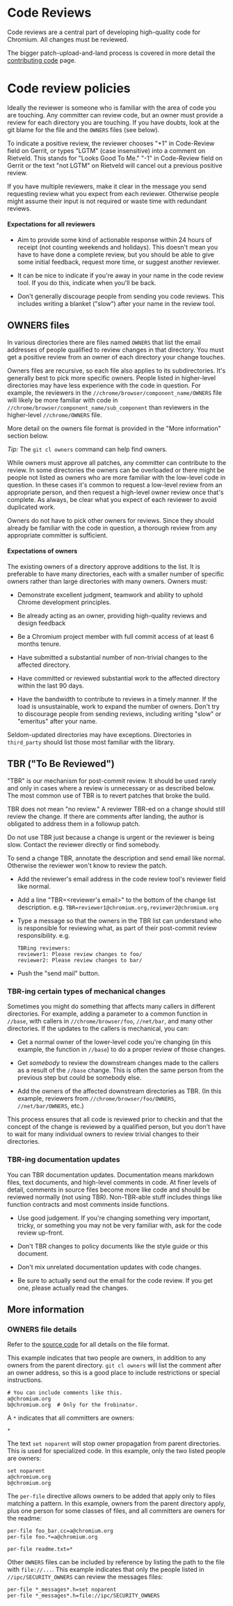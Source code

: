 # Code Reviews

Code reviews are a central part of developing high-quality code for Chromium.
All changes must be reviewed.

The bigger patch-upload-and-land process is covered in more detail the
[contributing code](https://www.chromium.org/developers/contributing-code)
page.

# Code review policies

Ideally the reviewer is someone who is familiar with the area of code you are
touching. Any committer can review code, but an owner must provide a review
for each directory you are touching. If you have doubts, look at the git blame
for the file and the `OWNERS` files (see below).

To indicate a positive review, the reviewer chooses "+1" in Code-Review field
on Gerrit, or types "LGTM" (case insensitive) into a comment on Rietveld. This
stands for "Looks Good To Me." "-1" in Code-Review field on Gerrit or the text
"not LGTM" on Rietveld will cancel out a previous positive review.

If you have multiple reviewers, make it clear in the message you send
requesting review what you expect from each reviewer. Otherwise people might
assume their input is not required or waste time with redundant reviews.

#### Expectations for all reviewers

  * Aim to provide some kind of actionable response within 24 hours of receipt
    (not counting weekends and holidays). This doesn't mean you have to have
    done a complete review, but you should be able to give some initial
    feedback, request more time, or suggest another reviewer.

  * It can be nice to indicate if you're away in your name in the code review
    tool. If you do this, indicate when you'll be back.

  * Don't generally discourage people from sending you code reviews. This
    includes writing a blanket ("slow") after your name in the review tool.

## OWNERS files

In various directories there are files named `OWNERS` that list the email
addresses of people qualified to review changes in that directory. You must
get a positive review from an owner of each directory your change touches.

Owners files are recursive, so each file also applies to its subdirectories.
It's generally best to pick more specific owners. People listed in higher-level
directories may have less experience with the code in question. For example,
the reviewers in the `//chrome/browser/component_name/OWNERS` file will likely
be more familiar with code in `//chrome/browser/component_name/sub_component`
than reviewers in the higher-level `//chrome/OWNERS` file.

More detail on the owners file format is provided in the "More information"
section below.

*Tip:* The `git cl owners` command can help find owners.

While owners must approve all patches, any committer can contribute to the
review. In some directories the owners can be overloaded or there might be
people not listed as owners who are more familiar with the low-level code in
question. In these cases it's common to request a low-level review from an
appropriate person, and then request a high-level owner review once that's
complete. As always, be clear what you expect of each reviewer to avoid
duplicated work.

Owners do not have to pick other owners for reviews. Since they should already
be familiar with the code in question, a thorough review from any appropriate
committer is sufficient.

#### Expectations of owners

The existing owners of a directory approve additions to the list. It is
preferable to have many directories, each with a smaller number of specific
owners rather than large directories with many owners. Owners must:

  * Demonstrate excellent judgment, teamwork and ability to uphold Chrome
    development principles.

  * Be already acting as an owner, providing high-quality reviews and design
    feedback

  * Be a Chromium project member with full commit access of at least 6
    months tenure.

  * Have submitted a substantial number of non-trivial changes to the affected
    directory.

  * Have committed or reviewed substantial work to the affected directory
    within the last 90 days.

  * Have the bandwidth to contribute to reviews in a timely manner. If the load
    is unsustainable, work to expand the number of owners. Don't try to
    discourage people from sending reviews, including writing "slow" or
    "emeritus" after your name.

Seldom-updated directories may have exceptions. Directories in `third_party`
should list those most familiar with the library.

## TBR ("To Be Reviewed")

"TBR" is our mechanism for post-commit review. It should be used rarely and
only in cases where a review is unnecessary or as described below. The most
common use of TBR is to revert patches that broke the build.

TBR does not mean "no review." A reviewer TBR-ed on a change should still
review the change. If there are comments after landing, the author is obligated
to address them in a followup patch.

Do not use TBR just because a change is urgent or the reviewer is being slow.
Contact the reviewer directly or find somebody.

To send a change TBR, annotate the description and send email like normal.
Otherwise the reviewer won't know to review the patch.

  * Add the reviewer's email address in the code review tool's reviewer field
    like normal.

  * Add a line "TBR=<reviewer's email>" to the bottom of the change list
    description. e.g. `TBR=reviewer1@chromium.org,reviewer2@chromium.org`

  * Type a message so that the owners in the TBR list can understand who is
    responsible for reviewing what, as part of their post-commit review
    responsibility. e.g.
    ```
    TBRing reviewers:
    reviewer1: Please review changes to foo/
    reviewer2: Please review changes to bar/
    ```

  * Push the "send mail" button.

### TBR-ing certain types of mechanical changes

Sometimes you might do something that affects many callers in different
directories. For example, adding a parameter to a common function in
`//base`, with callers in `//chrome/browser/foo`, `//net/bar`, and many other
directories. If the updates to the callers is mechanical, you can:

  * Get a normal owner of the lower-level code you're changing (in this
    example, the function in `//base`) to do a proper review of those changes.

  * Get _somebody_ to review the downstream changes made to the callers as a
    result of the `//base` change. This is often the same person from the
    previous step but could be somebody else.

  * Add the owners of the affected downstream directories as TBR. (In this
    example, reviewers from `//chrome/browser/foo/OWNERS`, `//net/bar/OWNERS`,
    etc.)

This process ensures that all code is reviewed prior to checkin and that the
concept of the change is reviewed by a qualified person, but you don't have to
wait for many individual owners to review trivial changes to their directories.

### TBR-ing documentation updates

You can TBR documentation updates. Documentation means markdown files, text
documents, and high-level comments in code. At finer levels of detail, comments
in source files become more like code and should be reviewed normally (not
using TBR). Non-TBR-able stuff includes things like function contracts and most
comments inside functions.

  * Use good judgement. If you're changing something very important, tricky,
    or something you may not be very familiar with, ask for the code review
    up-front.

  * Don't TBR changes to policy documents like the style guide or this document.

  * Don't mix unrelated documentation updates with code changes.

  * Be sure to actually send out the email for the code review. If you get one,
    please actually read the changes.

## More information

### OWNERS file details

Refer to the [source code](https://chromium.googlesource.com/chromium/tools/depot_tools/+/master/owners.py)
for all details on the file format.

This example indicates that two people are owners, in addition to any owners
from the parent directory. `git cl owners` will list the comment after an
owner address, so this is a good place to include restrictions or special
instructions.
```
# You can include comments like this.
a@chromium.org
b@chromium.org  # Only for the frobinator.
```

A `*` indicates that all committers are owners:
```
*
```

The text `set noparent` will stop owner propagation from parent directories.
This is used for specialized code. In this example, only the two listed people
are owners:
```
set noparent
a@chromium.org
b@chromium.org
```

The `per-file` directive allows owners to be added that apply only to files
matching a pattern. In this example, owners from the parent directory
apply, plus one person for some classes of files, and all committers are
owners for the readme:
```
per-file foo_bar.cc=a@chromium.org
per-file foo.*=a@chromium.org

per-file readme.txt=*
```

Other `OWNERS` files can be included by reference by listing the path to the
file with `file://...`. This example indicates that only the people listed in
`//ipc/SECURITY_OWNERS` can review the messages files:
```
per-file *_messages*.h=set noparent
per-file *_messages*.h=file://ipc/SECURITY_OWNERS
```
